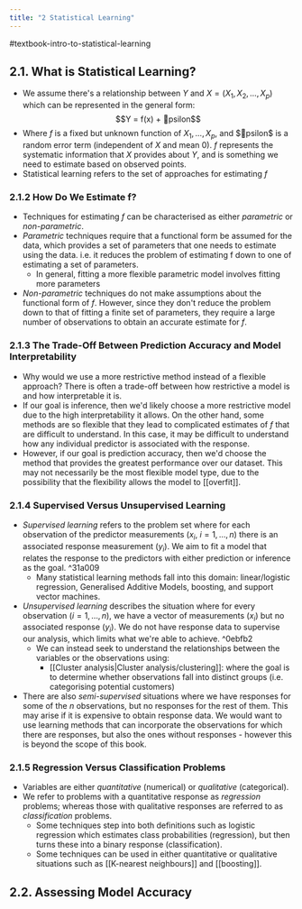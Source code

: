 ```yaml
---
title: "2 Statistical Learning"
---
```

#textbook-intro-to-statistical-learning

## 2.1. What is Statistical Learning?

- We assume there's a relationship between $Y$ and $X = (X_1, X_2, \dots, X_p)$ which can be represented in the general form:
$$Y = f(x) + psilon$$
- Where $f$ is a fixed but unknown function of $X_1, \dots, X_p$, and $psilon$ is a random error term (independent of $X$ and mean 0). $f$ represents the systematic information that $X$ provides about $Y$, and is something we need to estimate based on observed points.
- Statistical learning refers to the set of approaches for estimating $f$



### 2.1.2 How Do We Estimate f?

- Techniques for estimating $f$ can be characterised as either *parametric* or *non-parametric*.
- *Parametric* techniques require that a functional form be assumed for the data, which provides a set of parameters that one needs to estimate using the data. i.e. it reduces the problem of estimating f down to one of estimating a set of parameters.
	- In general, fitting a more flexible parametric model involves fitting more parameters
- *Non-parametric* techniques do not make assumptions about the functional form of $f$. However, since they don't reduce the problem down to that of fitting a finite set of parameters, they require a large number of observations to obtain an accurate estimate for $f$.

### 2.1.3 The Trade-Off Between Prediction Accuracy and Model Interpretability

- Why would we use a more restrictive method instead of a flexible approach? There is often a trade-off between how restrictive a model is and how interpretable it is.
- If our goal is inference, then we'd likely choose a more restrictive model due to the high interpretability it allows. On the other hand, some methods are so flexible that they lead to complicated estimates of $f$ that are difficult to understand. In this case, it may be difficult to understand how any individual predictor is associated with the response. 
- However, if our goal is prediction accuracy, then we'd choose the method that provides the greatest performance over our dataset. This may not necessarily be the most flexible model type, due to the possibility that the flexibility allows the model to [[overfit]].

### 2.1.4 Supervised Versus Unsupervised Learning

- *Supervised learning* refers to the problem set where for each observation of the predictor measurements ($x_i$, $i=1,\dots,n$) there is an associated response measurement ($y_i$). We aim to fit a model that relates the response to the predictors with either prediction or inference as the goal. ^31a009
	- Many statistical learning methods fall into this domain: linear/logistic regression, Generalised Additive Models, boosting, and support vector machines.
- *Unsupervised learning* describes the situation where for every observation ($i=1,\dots,n$), we have a vector of measurements ($x_i$) but no associated response ($y_i$). We do not have response data to supervise our analysis, which limits what we're able to achieve. ^0ebfb2
	- We can instead seek to understand the relationships between the variables or the observations using:
		- [[Cluster analysis|Cluster analysis/clustering]]: where the goal is to determine whether observations fall into distinct groups (i.e. categorising potential customers)
- There are also *semi-supervised* situations where we have responses for some of the $n$ observations, but no responses for the rest of them. This may arise if it is expensive to obtain response data. We would want to use learning methods that can incorporate the observations for which there are responses, but also the ones without responses - however this is beyond the scope of this book.

### 2.1.5 Regression Versus Classification Problems

- Variables are either *quantitative* (numerical) or *qualitative* (categorical).
- We refer to problems with a quantitative response as *regression* problems; whereas those with qualitative responses are referred to as *classification* problems.
	- Some techniques step into both definitions such as logistic regression which estimates class probabilities (regression), but then turns these into a binary response (classification).
	- Some techniques can be used in either quantitative or qualitative situations such as [[K-nearest neighbours]] and [[boosting]].

## 2.2. Assessing Model Accuracy
